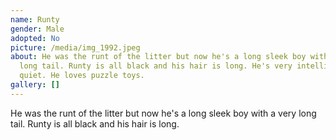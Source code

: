 ```yaml
---
name: Runty
gender: Male
adopted: No
picture: /media/img_1992.jpeg
about: He was the runt of the litter but now he's a long sleek boy with a very
  long tail. Runty is all black and his hair is long. He's very intelligent and
  quiet. He loves puzzle toys.
gallery: []
---
```

He was the runt of the litter but now he's a long sleek boy with a very long tail. Runty is all black and his hair is long.